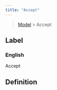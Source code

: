 ```yaml
---
title: "Accept"
---
```


> [Model](../../) > Accept

## Label

### English
Accept


## Definition



    
